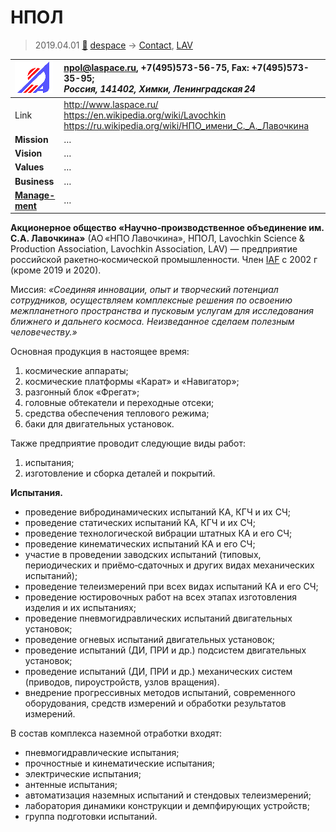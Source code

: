 # НПОЛ
> 2019.04.01 [🚀](../index/index.md) [despace](index.md) → [Contact](contact.md), [LAV](zz_lav.md)

|[![](f/contact/l/lav_logo1_thumb.png)](f/contact/l/lav_logo1.png)|<npol@laspace.ru>, +7(495)573-56-75, Fax: +7(495)573-35-95;<br> *Россия, 141402, Химки, Ленинградская 24*|
|:--|:--|
|Link|<http://www.laspace.ru/><br> <https://en.wikipedia.org/wiki/Lavochkin><br> <https://ru.wikipedia.org/wiki/НПО_имени_С._А._Лавочкина>|
|**Mission**|…|
|**Vision**|…|
|**Values**|…|
|**Business**|…|
|**[Manage-<br>ment](mgmt.md)**|…|

**Акционерное общество «Научно‑производственное объединение им. С.А. Лавочкина»** (АО «НПО Лавочкина», НПОЛ, Lavochkin Science & Production Association, Lavochkin Association, LAV) — предприятие российской ракетно‑космической промышленности. Член [IAF](zz_iaf.md) с 2002 г (кроме 2019 и 2020).

Миссия: *«Соединяя инновации, опыт и творческий потенциал сотрудников, осуществляем комплексные решения по освоению межпланетного пространства и пусковым услугам для исследования ближнего и дальнего космоса. Неизведанное сделаем полезным человечеству.»*

Основная продукция в настоящее время:

   1. космические аппараты;
   1. космические платформы «Карат» и «Навигатор»;
   1. разгонный блок «Фрегат»;
   1. головные обтекатели и переходные отсеки;
   1. средства обеспечения теплового режима;
   1. баки для двигательных установок.

Также предприятие проводит следующие виды работ:

   1. испытания;
   1. изготовление и сборка деталей и покрытий.

**Испытания.**

   - проведение вибродинамических испытаний КА, КГЧ и их СЧ;
   - проведение статических испытаний КА, КГЧ и их СЧ;
   - проведение технологической вибрации штатных КА и его СЧ;
   - проведение кинематических испытаний КА и его СЧ;
   - участие в проведении заводских испытаний (типовых, периодических и приёмо‑сдаточных и других видах механических испытаний);
   - проведение телеизмерений при всех видах испытаний КА и его СЧ;
   - проведение юстировочных работ на всех этапах изготовления изделия и их испытаниях;
   - проведение пневмогидравлических испытаний двигательных установок;
   - проведение огневых испытаний двигательных установок;
   - проведение испытаний (ДИ, ПРИ и др.) подсистем двигательных установок;
   - проведение испытаний (ДИ, ПРИ и др.) механических систем (приводов, пироустройств, узлов вращения).
   - внедрение прогрессивных методов испытаний, современного оборудования, средств измерений и обработки результатов измерений.

В состав комплекса наземной отработки входят:

   - пневмогидравлические испытания;
   - прочностные  и кинематические испытания;
   - электрические испытания;
   - антенные испытания;
   - автоматизация наземных испытаний и стендовых телеизмерений;
   - лаборатория динамики конструкции и демпфирующих устройств;
   - группа подготовки испытаний.

